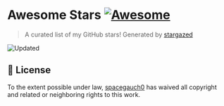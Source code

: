 # Awesome Stars [![Awesome](https://cdn.rawgit.com/sindresorhus/awesome/d7305f38d29fed78fa85652e3a63e154dd8e8829/media/badge.svg)](https://github.com/sindresorhus/awesome)

> A curated list of my GitHub stars! Generated by [stargazed](https://github.com/abhijithvijayan/stargazed)

![Updated](https://img.shields.io/badge/Updated-14--9--2025-blue.svg)


## 📝 License

To the extent possible under law, [spacegauch0](https://github.com/spacegauch0) has waived all copyright and related or neighboring rights to this work.

